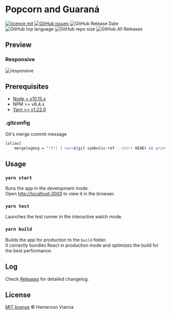 # Popcorn and Guaraná

[![licence mit](https://img.shields.io/badge/license-MIT-blue.svg?style=flat-square)](http://hemersonvianna.mit-license.org/)
[![GitHub issues](https://img.shields.io/github/issues/hemersonvianna/popcorn-and-guarana.svg)](https://github.com/hemersonvianna/popcorn-and-guarana/issues)
![GitHub Release Date](https://img.shields.io/github/release-date/hemersonvianna/popcorn-and-guarana.svg)
![GitHub top language](https://img.shields.io/github/languages/top/hemersonvianna/popcorn-and-guarana.svg)
![GitHub repo size](https://img.shields.io/github/repo-size/hemersonvianna/popcorn-and-guarana.svg)
![GitHub All Releases](https://img.shields.io/github/downloads/hemersonvianna/popcorn-and-guarana/total.svg)

## Preview

### Responsive

![responsive](https://user-images.githubusercontent.com/1963897/76088091-32309800-5f96-11ea-9a77-f196087da101.gif)

## Prerequisites

- [Node = v10.15.x](https://nodejs.org/en/)
- NPM >= v6.4.x
- [Yarn >= v1.22.0](https://yarnpkg.com/en/docs/install#linux-tab)

### .gitconfig

Git's merge commit message

```bash
[alias]
    mergelogmsg = "!f() { var=$(git symbolic-ref --short HEAD) && printf 'Merge branch %s into %s\n\n::SUMMARY::\nBranch %s commits:\n' $1 $var $1 > temp_merge_msg && git log --format=format:'%s' $var..$1 >> temp_merge_msg && printf '\n\nBranch %s commits:\n' $var >> temp_merge_msg && git log --format=format:'%s' $1..$var >> temp_merge_msg && printf '\n\n* * * * * * * * * * * * * * * * * * * * * * * * *\n::DETAILS::\n' >> temp_merge_msg && git log --left-right $var...$1 >> temp_merge_msg && git merge --no-ff --no-commit $1 && git commit -eF temp_merge_msg; rm -f temp_merge_msg;}; f"
```

## Usage

### `yarn start`

Runs the app in the development mode.<br />
Open [http://localhost:3000](http://localhost:3000) to view it in the browser.

### `yarn test`

Launches the test runner in the interactive watch mode.<br />

### `yarn build`

Builds the app for production to the `build` folder.<br />
It correctly bundles React in production mode and optimizes the build for the best performance.

## Log

Check [Releases](https://github.com/hemersonvianna/popcorn-and-guarana/releases) for detailed changelog.

## License

[MIT license](http://hemersonvianna.mit-license.org/) © Hemerson Vianna
